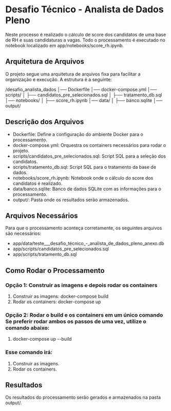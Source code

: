 # Desafio Técnico - Analista de Dados Pleno

Neste processo é realizado o cálculo de score dos candidatos de uma base de RH e suas candidaturas a vagas. Todo o processamento é executado no notebook localizado em app/notebooks/score_rh.ipynb.

## Arquitetura de Arquivos

O projeto segue uma arquitetura de arquivos fixa para facilitar a organização e execução. A estrutura é a seguinte:

/desafio_analista_dados
│── Dockerfile
│── docker-compose.yml
│── scripts/
│   ├── candidatos_pre_selecionados.sql
│   ├── tratamento_db.sql
│── notebooks/
│   ├── score_rh.ipynb
│── data/
│   ├── banco.sqlite
│── output/

## Descrição dos Arquivos

* Dockerfile: Define a configuração do ambiente Docker para o processamento.
* docker-compose.yml: Orquestra os containers necessários para rodar o projeto.
* scripts/candidatos_pre_selecionados.sql: Script SQL para a seleção dos candidatos.
* scripts/tratamento_db.sql: Script SQL para o tratamento da base de dados.
* notebooks/score_rh.ipynb: Notebook onde o cálculo do score dos candidatos é realizado.
* data/banco.sqlite: Banco de dados SQLite com as informações para o processamento.
* output/: Pasta onde os resultados serão armazenados.
## Arquivos Necessários

Para que o processamento aconteça corretamente, os seguintes arquivos são necessários:

* app/data/teste___desafio_técnico_-_analista_de_dados_pleno_anexo.db
* app/scripts/candidatos_pre_selecionados.sql
* app/scripts/tratamento_db.sql
## Como Rodar o Processamento

### Opção 1: Construir as imagens e depois rodar os containers

1. Construir as imagens: docker-compose build
2. Rodar os containers: docker-compose up
### Opção 2: Rodar o build e os containers em um único comando Se preferir rodar ambos os passos de uma vez, utilize o comando abaixo:

1. docker-compose up --build

### Esse comando irá:

1. Construir as imagens.
2. Rodar os containers.
## Resultados

Os resultados do processamento serão gerados e armazenados na pasta output/.

